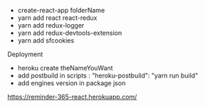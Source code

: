 - create-react-app folderName
- yarn add react react-redux
- yarn add redux-logger
- yarn add redux-devtools-extension
- yarn add sfcookies

Deployment
- heroku create theNameYouWant
- add postbuild in scripts : "heroku-postbuild": "yarn run build"
- add engines version in package json

https://reminder-365-react.herokuapp.com/
